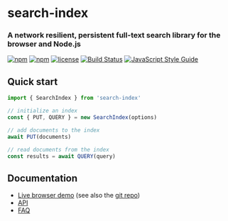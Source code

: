 # search-index

### A network resilient, persistent full-text search library for the browser and Node.js

[![npm](https://img.shields.io/npm/v/search-index.svg?style=flat-square)](https://www.npmjs.com/package/search-index)
[![npm](https://img.shields.io/npm/dm/search-index.svg?style=flat-square)](https://npm-stat.com/charts.html?package=search-index)
[![license](https://img.shields.io/github/license/mashape/apistatus.svg?style=flat-square)](LICENCE)
[![Build Status](https://travis-ci.org/fergiemcdowall/search-index.svg?branch=master)](https://travis-ci.org/fergiemcdowall/search-index)
[![JavaScript Style Guide](https://img.shields.io/badge/code_style-standard-brightgreen.svg?style=flat-square)](https://standardjs.com)


## Quick start

```javascript
import { SearchIndex } from 'search-index' 

// initialize an index
const { PUT, QUERY } = new SearchIndex(options)

// add documents to the index
await PUT(documents)

// read documents from the index
const results = await QUERY(query)
```

## Documentation

* [Live browser
demo](https://codesandbox.io/p/github/fergiemcdowall/search-index-demo/)
(see also the [git repo](https://github.com/fergiemcdowall/search-index-demo))
* [API](docs/API.md)
* [FAQ](docs/FAQ.md)
